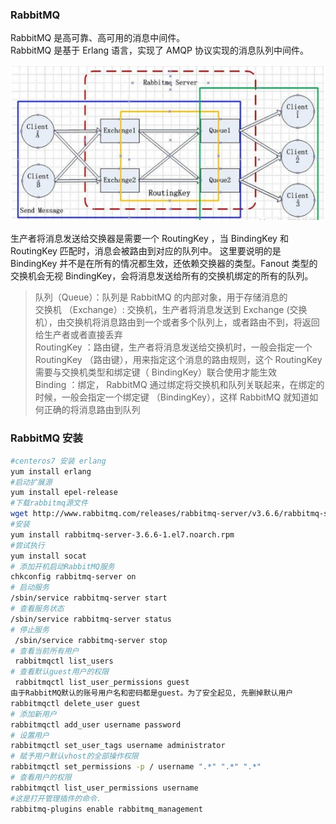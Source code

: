 
### RabbitMQ
RabbitMQ 是高可靠、高可用的消息中间件。  
RabbitMQ 是基于 Erlang 语言，实现了 AMQP 协议实现的消息队列中间件。  

![RabbitMQ 整体架构](./images/rabbitmq-01.png)  

生产者将消息发送给交换器是需要一个 RoutingKey ，当 BindingKey 和 RoutingKey 匹配时，消息会被路由到对应的队列中。 这里要说明的是 BindingKey 并不是在所有的情况都生效，还依赖交换器的类型。Fanout 类型的交换机会无视 BindingKey，会将消息发送给所有的交换机绑定的所有的队列。  
> 队列（Queue）：队列是 RabbitMQ 的内部对象，用于存储消息的  
> 交换机 （Exchange）: 交换机，生产者将消息发送到 Exchange (交换机），由交换机将消息路由到一个或者多个队列上，或者路由不到，将返回给生产者或者直接丢弃  
> RoutingKey ：路由键，生产者将消息发送给交换机时，一般会指定一个 RoutingKey （路由键），用来指定这个消息的路由规则，这个 RoutingKey 需要与交换机类型和绑定键（ BindingKey）联合使用才能生效  
> Binding ：绑定， RabbitMQ 通过绑定将交换机和队列关联起来，在绑定的时候，一般会指定一个绑定键 （BindingKey），这样 RabbitMQ 就知道如何正确的将消息路由到队列  

### RabbitMQ 安装
```bash
#centeros7 安装 erlang
yum install erlang
#启动扩展源
yum install epel-release
#下载rabbitmq源文件
wget http://www.rabbitmq.com/releases/rabbitmq-server/v3.6.6/rabbitmq-server-3.6.6-1.el7.noarch.rpm
#安装
yum install rabbitmq-server-3.6.6-1.el7.noarch.rpm 
#尝试执行
yum install socat
# 添加开机启动RabbitMQ服务
chkconfig rabbitmq-server on
# 启动服务
/sbin/service rabbitmq-server start
# 查看服务状态
/sbin/service rabbitmq-server status 
# 停止服务
 /sbin/service rabbitmq-server stop
# 查看当前所有用户
 rabbitmqctl list_users
# 查看默认guest用户的权限
 rabbitmqctl list_user_permissions guest
由于RabbitMQ默认的账号用户名和密码都是guest。为了安全起见, 先删掉默认用户
rabbitmqctl delete_user guest
# 添加新用户
rabbitmqctl add_user username password
# 设置用户
rabbitmqctl set_user_tags username administrator
# 赋予用户默认vhost的全部操作权限
rabbitmqctl set_permissions -p / username ".*" ".*" ".*"
# 查看用户的权限
rabbitmqctl list_user_permissions username
#这是打开管理插件的命令.
rabbitmq-plugins enable rabbitmq_management
```

